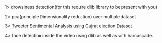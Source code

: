 1> drowsiness detection(for this require dlib library to be present with you)

2> pca(principle Dimensionality reduction) over multiple dataset

3> Tweeter Sentimental Analysis using Gujrat election Dataset

4> face detection inside the video using dlib as well as with harcascade.
